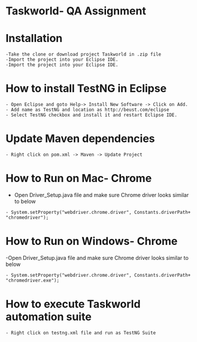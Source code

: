 # Taskworld- QA Assignment

# Installation
    -Take the clone or download project Taskworld in .zip file
    -Import the project into your Eclipse IDE.
    -Import the project into your Eclipse IDE.
  

# How to install TestNG in Eclipse
    - Open Eclipse and goto Help-> Install New Software -> Click on Add.
    - Add name as TestNG and location as http://beust.com/eclipse
    - Select TestNG checkbox and install it and restart Eclipse IDE.
  
  # Update Maven dependencies
    - Right click on pom.xml -> Maven -> Update Project
  
# How to Run on Mac- Chrome
   - Open Driver_Setup.java file and make sure Chrome driver looks similar to below
   
    - System.setProperty("webdriver.chrome.driver", Constants.driverPath+ "chromedriver");

# How to Run on Windows- Chrome
   -Open Driver_Setup.java file and make sure Chrome driver looks similar to below
    
    - System.setProperty("webdriver.chrome.driver", Constants.driverPath+ "chromedriver.exe");

# How to execute Taskworld automation suite
    - Right click on testng.xml file and run as TestNG Suite
